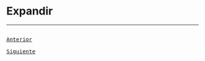 # Expandir

---

[<kbd> <br> Anterior <br> </kbd>][anterior]
[<kbd> <br> Siguiente <br> </kbd>][siguiente]

[anterior]: 06-transformar.md
[siguiente]: 08-chatbot.md
